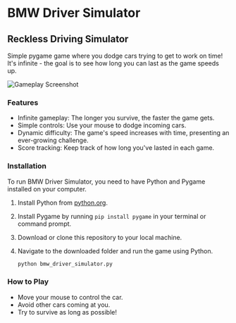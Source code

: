 # BMW Driver Simulator

## Reckless Driving Simulator

Simple pygame game where you dodge cars trying to get to work on time! It's infinite - the goal is to see how long you can last as the game speeds up.

![Gameplay Screenshot]([url-to-your-image](https://github.com/canweffplease/bmw_driver_simulator/blob/main/bmw_driver_simulator/game_screenshot.png))

### Features

- Infinite gameplay: The longer you survive, the faster the game gets.
- Simple controls: Use your mouse to dodge incoming cars.
- Dynamic difficulty: The game's speed increases with time, presenting an ever-growing challenge.
- Score tracking: Keep track of how long you've lasted in each game.

### Installation

To run BMW Driver Simulator, you need to have Python and Pygame installed on your computer.

1. Install Python from [python.org](https://www.python.org/downloads/).
2. Install Pygame by running `pip install pygame` in your terminal or command prompt.
3. Download or clone this repository to your local machine.
4. Navigate to the downloaded folder and run the game using Python.

   ```bash
   python bmw_driver_simulator.py
   ```
### How to Play
- Move your mouse to control the car.
- Avoid other cars coming at you.
- Try to survive as long as possible!
